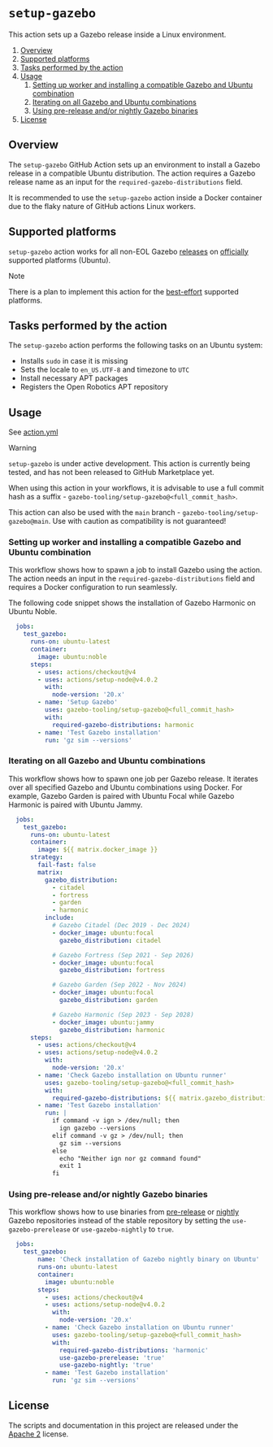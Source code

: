 # `setup-gazebo`

This action sets up a Gazebo release inside a Linux environment.

1. [Overview](#Overview)
1. [Supported platforms](#Supported-platforms)
1. [Tasks performed by the action](#Tasks-performed-by-the-action)
1. [Usage](#Usage)
    1. [Setting up worker and installing a compatible Gazebo and Ubuntu combination](#Setting-up-worker-and-installing-a-compatible-Gazebo-and-Ubuntu-combination)
    1. [Iterating on all Gazebo and Ubuntu combinations](#Iterating-on-all-gazebo-ubuntu-combinations)
    1. [Using pre-release and/or nightly Gazebo binaries](#Using-pre-release-and/or-nightly-Gazebo-binaries)
1. [License](#License)

## Overview

The `setup-gazebo` GitHub Action sets up an environment to install a Gazebo release in a compatible Ubuntu distribution. The action requires a Gazebo release name as an input for the `required-gazebo-distributions` field.

It is recommended to use the `setup-gazebo` action inside a Docker container due to the flaky nature of GitHub actions Linux workers.

## Supported platforms

`setup-gazebo` action works for all non-EOL Gazebo [releases] on [officially] supported platforms (Ubuntu).

> [!NOTE]
> There is a plan to implement this action for the [best-effort] supported platforms.

## Tasks performed by the action

The `setup-gazebo` action performs the following tasks on an Ubuntu system:
- Installs `sudo` in case it is missing
- Sets the locale to `en_US.UTF-8` and timezone to `UTC`
- Install necessary APT packages
- Registers the Open Robotics APT repository

## Usage

See [action.yml](action.yml)

> [!WARNING]
>
> `setup-gazebo` is under active development. This action is currently being tested, and has not been released to GitHub Marketplace yet.
>
> When using this action in your workflows, it is advisable to use a full commit hash as a suffix - `gazebo-tooling/setup-gazebo@<full_commit_hash>`.
>
> This action can also be used with the `main` branch - `gazebo-tooling/setup-gazebo@main`. Use with caution as compatibility is not guaranteed!

### Setting up worker and installing a compatible Gazebo and Ubuntu combination

This workflow shows how to spawn a job to install Gazebo using the action. The action needs an input in the `required-gazebo-distributions` field and requires a Docker configuration to run seamlessly.

The following code snippet shows the installation of Gazebo Harmonic on Ubuntu Noble.

```yaml
  jobs:
    test_gazebo:
      runs-on: ubuntu-latest
      container:
        image: ubuntu:noble
      steps:
        - uses: actions/checkout@v4
        - uses: actions/setup-node@v4.0.2
          with:
            node-version: '20.x'
        - name: 'Setup Gazebo'
          uses: gazebo-tooling/setup-gazebo@<full_commit_hash>
          with:
            required-gazebo-distributions: harmonic
        - name: 'Test Gazebo installation'
          run: 'gz sim --versions'
```

### Iterating on all Gazebo and Ubuntu combinations

This workflow shows how to spawn one job per Gazebo release. It iterates over all specified Gazebo and Ubuntu combinations using Docker. For example, Gazebo Garden is paired with Ubuntu Focal while Gazebo Harmonic is paired with Ubuntu Jammy.

```yaml
  jobs:
    test_gazebo:
      runs-on: ubuntu-latest
      container:
        image: ${{ matrix.docker_image }}
      strategy:
        fail-fast: false
        matrix:
          gazebo_distribution:
            - citadel
            - fortress
            - garden
            - harmonic
          include:
            # Gazebo Citadel (Dec 2019 - Dec 2024)
            - docker_image: ubuntu:focal
              gazebo_distribution: citadel

            # Gazebo Fortress (Sep 2021 - Sep 2026)
            - docker_image: ubuntu:focal
              gazebo_distribution: fortress

            # Gazebo Garden (Sep 2022 - Nov 2024)
            - docker_image: ubuntu:focal
              gazebo_distribution: garden

            # Gazebo Harmonic (Sep 2023 - Sep 2028)
            - docker_image: ubuntu:jammy
              gazebo_distribution: harmonic
      steps:
        - uses: actions/checkout@v4
        - uses: actions/setup-node@v4.0.2
          with:
            node-version: '20.x'
        - name: 'Check Gazebo installation on Ubuntu runner'
          uses: gazebo-tooling/setup-gazebo@<full_commit_hash>
          with:
            required-gazebo-distributions: ${{ matrix.gazebo_distribution }}
        - name: 'Test Gazebo installation'
          run: |
            if command -v ign > /dev/null; then
              ign gazebo --versions
            elif command -v gz > /dev/null; then
              gz sim --versions
            else
              echo "Neither ign nor gz command found"
              exit 1
            fi
```

### Using pre-release and/or nightly Gazebo binaries

This workflow shows how to use binaries from [pre-release] or [nightly] Gazebo repositories instead of the stable repository by setting the `use-gazebo-prerelease` or `use-gazebo-nightly` to `true`.

```yaml
  jobs:
    test_gazebo:
        name: 'Check installation of Gazebo nightly binary on Ubuntu'
        runs-on: ubuntu-latest
        container:
          image: ubuntu:noble
        steps:
          - uses: actions/checkout@v4
          - uses: actions/setup-node@v4.0.2
            with:
              node-version: '20.x'
          - name: 'Check Gazebo installation on Ubuntu runner'
            uses: gazebo-tooling/setup-gazebo@<full_commit_hash>
            with:
              required-gazebo-distributions: 'harmonic'
              use-gazebo-prerelease: 'true'
              use-gazebo-nightly: 'true'
          - name: 'Test Gazebo installation'
            run: 'gz sim --versions'
```

## License

The scripts and documentation in this project are released under the [Apache 2](LICENSE) license.

[releases]: https://gazebosim.org/docs/all/releases
[officially]: https://gazebosim.org/docs/harmonic/releases#supported-platforms
[best-effort]: https://gazebosim.org/docs/harmonic/releases#supported-platforms
[pre-release]: https://packages.osrfoundation.org/gazebo/ubuntu-prerelease/
[nightly]: https://packages.osrfoundation.org/gazebo/ubuntu-nightly/